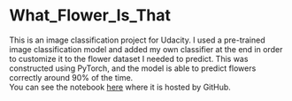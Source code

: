 # What_Flower_Is_That
This is an image classification project for Udacity.  I used a pre-trained image classification model and added my own classifier at the end in order to customize it to the flower dataset I needed to predict.  This was constructed using PyTorch, and the model is able to predict flowers correctly around 90% of the time.
<br>
You can see the notebook [here](https://github.com/tbdatasci/What_Flower_Is_That/blob/master/Image_Classifier_Project_for_upload.ipynb) where it is hosted by GitHub.
